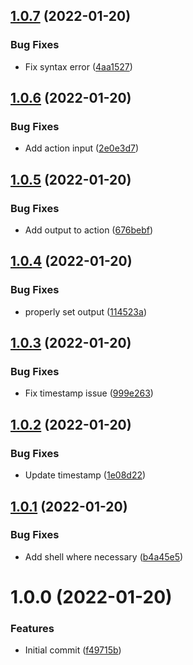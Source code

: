 ## [1.0.7](https://github.com/awazevr/restore-previous-run-result-action/compare/v1.0.6...v1.0.7) (2022-01-20)


### Bug Fixes

* Fix syntax error ([4aa1527](https://github.com/awazevr/restore-previous-run-result-action/commit/4aa152761504788dd5b631b860bd46434782cc6e))

## [1.0.6](https://github.com/awazevr/restore-previous-run-result-action/compare/v1.0.5...v1.0.6) (2022-01-20)


### Bug Fixes

* Add action input ([2e0e3d7](https://github.com/awazevr/restore-previous-run-result-action/commit/2e0e3d73e800c23c1932d52298ca5288479fc18f))

## [1.0.5](https://github.com/awazevr/restore-previous-run-result-action/compare/v1.0.4...v1.0.5) (2022-01-20)


### Bug Fixes

* Add output to action ([676bebf](https://github.com/awazevr/restore-previous-run-result-action/commit/676bebf011f7dfc5e9aac05cbb1f59b9d1d683af))

## [1.0.4](https://github.com/awazevr/restore-previous-run-result-action/compare/v1.0.3...v1.0.4) (2022-01-20)


### Bug Fixes

* properly set output ([114523a](https://github.com/awazevr/restore-previous-run-result-action/commit/114523acb1fadfae6c2a724db4766bcb88528e57))

## [1.0.3](https://github.com/awazevr/restore-previous-run-result-action/compare/v1.0.2...v1.0.3) (2022-01-20)


### Bug Fixes

* Fix timestamp issue ([999e263](https://github.com/awazevr/restore-previous-run-result-action/commit/999e2637d29d785ae2c0691ecd9917c0925ac309))

## [1.0.2](https://github.com/awazevr/restore-previous-run-result-action/compare/v1.0.1...v1.0.2) (2022-01-20)


### Bug Fixes

* Update timestamp ([1e08d22](https://github.com/awazevr/restore-previous-run-result-action/commit/1e08d224e3898bce8a43bba2e0395e1861b4238f))

## [1.0.1](https://github.com/awazevr/restore-previous-run-result-action/compare/v1.0.0...v1.0.1) (2022-01-20)


### Bug Fixes

* Add shell where necessary ([b4a45e5](https://github.com/awazevr/restore-previous-run-result-action/commit/b4a45e5fa1bfc209f3ed8d71b9b3eb409d5e8e12))

# 1.0.0 (2022-01-20)


### Features

* Initial commit ([f49715b](https://github.com/awazevr/restore-previous-run-result-action/commit/f49715b0a345ae72d187eb1d28cf31f9a4907732))
